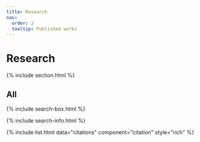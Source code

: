 ```yaml
---
title: Research
nav:
  order: 2
  tooltip: Published works
---
```


# Research


{% include section.html %}

## All

{% include search-box.html %}

{% include search-info.html %}

{% include list.html data="citations" component="citation" style="rich" %}
